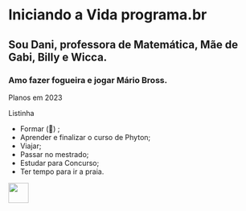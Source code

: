 # Iniciando a Vida programa.br
## Sou Dani, professora de Matemática, Mãe de Gabi, Billy e Wicca.
### Amo fazer fogueira e jogar Mário Bross.

Planos em 2023

Listinha

- Formar (:tada:) ;
- Aprender e finalizar o curso de Phyton;
- Viajar;
- Passar no mestrado;
- Estudar para Concurso;
- Ter tempo para ir a praia.

<img src="https://cdn.jsdelivr.net/gh/devicons/devicon/icons/atom/atom-original.svg" width="40" />